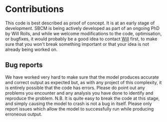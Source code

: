 # Contributions

This code is best described as proof of concept. It is at an early stage of development. SBCM is being actively developed as part of an ongoing PhD by Will Rolls, and while we welcome modifications to the code, optimisation, or bugfixes, it would probably be a good idea to contact [Will](https://www.researchgate.net/profile/Will_Rolls2) first, to make sure that you won't break something important or that your idea is not already being worked on.

## Bug reports

We have worked very hard to make sure that the model produces accurate and correct output as expected but, as with any project of this complexity, it is entirely possible that the code has errors. Please do point out any problems you encounter and any analysis you have done to identify and reproduce the problem. N.B. It is quite easy to break the code at this stage, and simply causing the model to crash is not a bug in itself. Please only report issues which allow the model to successfully run while producing erroneous output.





